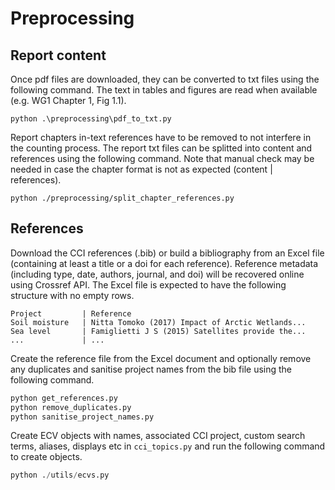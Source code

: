# Preprocessing

## Report content

Once pdf files are downloaded, they can be converted to txt files using the following command. The text in tables and figures are read when available (e.g. WG1 Chapter 1, Fig 1.1).

```
python .\preprocessing\pdf_to_txt.py
```

Report chapters in-text references have to be removed to not interfere in the counting process. The report txt files can be splitted into content and references using the following command. Note that manual check may be needed in case the chapter format is not as expected (content | references).

```
python ./preprocessing/split_chapter_references.py
```

## References


Download the CCI references (.bib) or build a bibliography from an Excel file (containing at least a title or a doi for each reference). Reference metadata (including type, date, authors, journal, and doi) will be recovered online using Crossref API. The Excel file is expected to have the following structure with no empty rows.

```
Project         | Reference
Soil moisture   | Nitta Tomoko (2017) Impact of Arctic Wetlands...
Sea level       | Famiglietti J S (2015) Satellites provide the...
...             | ...
```

Create the reference file from the Excel document and optionally remove any duplicates and sanitise project names from the bib file using the following command.

```python
python get_references.py
python remove_duplicates.py
python sanitise_project_names.py
```

Create ECV objects with names, associated CCI project, custom search terms, aliases, displays etc in `cci_topics.py` and run the following command to create objects.

```python
python ./utils/ecvs.py
```